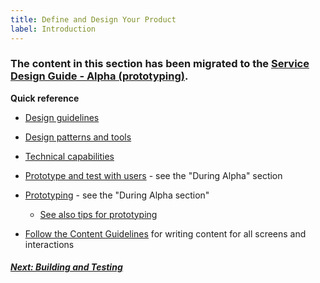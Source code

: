 ```yaml
---
title: Define and Design Your Product
label: Introduction
---
```


### The content in this section has been migrated to the <a title="go to Alpha" href="https://department-of-veterans-affairs.github.io/va-digital-service-handbook/service-design/alpha" target="_blank">Service Design Guide - Alpha (prototyping)</a>.

**Quick reference**

* <a title="go to Design Guide" href="https://department-of-veterans-affairs.github.io/va-digital-service-handbook/service-design/related/design" target="_blank">Design guidelines</a>

* <a title="go to design patterns and tools" href="https://department-of-veterans-affairs.github.io/va-digital-service-handbook/service-design/related/design#design-tools" target="_blank">Design patterns and tools</a>

* <a title="go to ongoing technical discovery" href="https://department-of-veterans-affairs.github.io/va-digital-service-handbook/service-design/related/other-resources/technical-discovery#ongoing-technical-discovery" target="_blank">Technical capabilities</a>

* <a title="go to Design Sprints" href="https://department-of-veterans-affairs.github.io/va-digital-service-handbook/service-design/alpha#during-alpha" target="_blank">Prototype and test with users</a> - see the "During Alpha" section

* <a title="go to prototyping" href="https://department-of-veterans-affairs.github.io/va-digital-service-handbook/service-design/alpha#during-alpha" target="_blank">Prototyping</a> - see the "During Alpha section"

  * <a title="go to prototyping" href="https://department-of-veterans-affairs.github.io/va-digital-service-handbook/service-design/related/other-resources/alpha-prototypes" target="_blank">See also tips for prototyping</a>

* <a title="go to Content Guidelines" href="https://github.com/department-of-veterans-affairs/vets.gov-content-style-guide" target="_blank">Follow the Content Guidelines</a> for writing content for all screens and interactions


<!-- Next Button -->
<a href='/docs/building-and-testing/building-and-testing-intro'><div class="next-button"><h5 class="next-text">Next: Building and Testing</h5></div></a>
